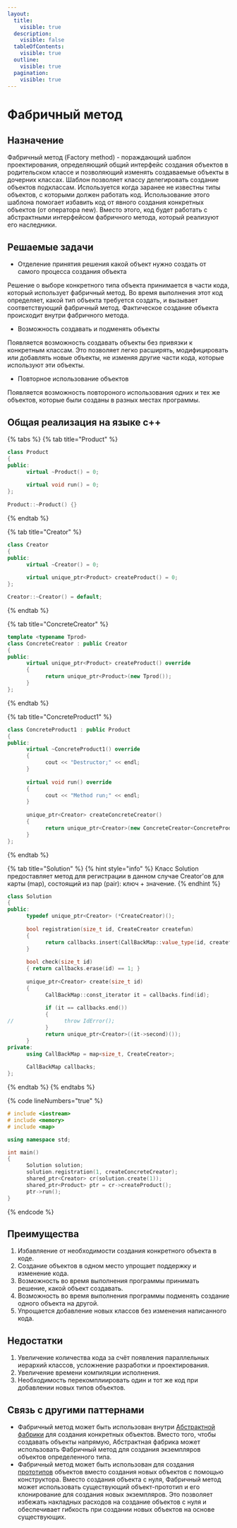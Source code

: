 ```yaml
---
layout:
  title:
    visible: true
  description:
    visible: false
  tableOfContents:
    visible: true
  outline:
    visible: true
  pagination:
    visible: true
---
```


# Фабричный метод

## Назначение

Фабричный метод (Factory method) - пораждающий шаблон проектирования, определяющий общий интерфейс создания объектов в родительском классе и позволяющий изменять создаваемые объекты в дочерних классах. Шаблон позволяет классу делегировать создание объектов подклассам. Используется когда заранее не известны типы объектов, с которыми должен работать код. Использование этого шаблона помогает избавить код от явного создания конкретных объектов (от оператора new). Вместо этого, код будет работать с абстрактными интерфейсом фабричного метода, который реализуют его наследники.

## Решаемые задачи

* Отделение принятия решения какой объект нужно создать от самого процесса создания объекта

Решение о выборе конкретного типа объекта принимается в части кода, который использует фабричный метод. Во время выполнения этот код определяет, какой тип объекта требуется создать, и вызывает соответствующий фабричный метод. Фактическое создание объекта происходит внутри фабричного метода.

* Возможность создавать и подменять объекты

Появляется возможность создавать объекты без привязки к конкретным классам. Это позволяет легко расширять, модифицировать или добавлять новые объекты, не изменяя другие части кода, которые используют эти объекты.

* Повторное использование объектов

Появляется возможность повтороного использования одних и тех же объектов, которые были созданы в разных местах программы.

## Общая реализация на языке с++

{% tabs %}
{% tab title="Product" %}
```cpp
class Product
{
public:
      virtual ~Product() = 0;
      
      virtual void run() = 0;
};
 
Product::~Product() {}
```
{% endtab %}

{% tab title="Creator" %}
```cpp
class Creator
{
public:
      virtual ~Creator() = 0;
      
      virtual unique_ptr<Product> createProduct() = 0;
};

Creator::~Creator() = default;
```
{% endtab %}

{% tab title="ConcreteCreator" %}
```cpp
template <typename Tprod>
class ConcreteCreator : public Creator
{
public:
      virtual unique_ptr<Product> createProduct() override
      {
            return unique_ptr<Product>(new Tprod());
      }
};  
```
{% endtab %}

{% tab title="ConcreteProduct1" %}
```cpp
class ConcreteProduct1 : public Product
{
public:
      virtual ~ConcreteProduct1() override 
      {
            cout << "Destructor;" << endl; 
      }
      
      virtual void run() override 
      { 
            cout << "Method run;" << endl;
      }
      
      unique_ptr<Creator> createConcreteCreator()
      {
            return unique_ptr<Creator>(new ConcreteCreator<ConcreteProduct1>());
      }
};
```
{% endtab %}

{% tab title="Solution" %}
{% hint style="info" %}
Класс Solution предоставляет метод для регистрации в данном случае Creator'ов для карты (map), состоящий из пар (pair): ключ + значение.
{% endhint %}

```cpp
class Solution
{
public:
      typedef unique_ptr<Creator> (*CreateCreator)();
 
      bool registration(size_t id, CreateCreator createfun)
      {
            return callbacks.insert(CallBackMap::value_type(id, createfun)).second;
      }
      
      bool check(size_t id) 
      { return callbacks.erase(id) == 1; }
 
      unique_ptr<Creator> create(size_t id)
      {
            CallBackMap::const_iterator it = callbacks.find(id);
 
            if (it == callbacks.end())
            {
//                throw IdError();
            }
            return unique_ptr<Creator>((it->second)());
      }
private:
      using CallBackMap = map<size_t, CreateCreator>;
      
      CallBackMap callbacks;
};
```
{% endtab %}
{% endtabs %}

{% code lineNumbers="true" %}
```cpp
# include <iostream> 
# include <memory> 
# include <map> 

using namespace std; 

int main()
{
      Solution solution;
      solution.registration(1, createConcreteCreator);
      shared_ptr<Creator> cr(solution.create(1));
      shared_ptr<Product> ptr = cr->createProduct();
      ptr->run();
}
```
{% endcode %}

## Преимущества

1. Избавляение от необходимости создания конкретного объекта в коде.
2. Создание объектов в одном место упрощает поддержку и изменение кода.
3. Возможность во время выполнения программы принимать решение, какой объект создавать.
4. Возможность во время выполнения программы подменять создание одного объекта на другой.
5. Упрощается добавление новых классов без изменения написанного кода.

## Недостатки

1. Увеличение количества кода за счёт появления параллельных иерархий классов, усложнение разработки и проектирования.
2. Увеличение времени компиляции исполнения.
3. Необходимость перекомплиировать один и тот же код при добавлении новых типов объектов.

## Связь с другими паттернами

* Фабричный метод может быть использован внутри [Абстрактной фабрики](abstract-factory.md) для создания конкретных объектов. Вместо того, чтобы создавать объекты напрямую, Абстрактная фабрика может использовать Фабричный метод для создания экземпляров объектов определенного типа.
* Фабричный метод может быть использован для создания [прототипов](prototype.md) объектов вместо создания новых объектов с помощью конструктора. Вместо создания объекта с нуля, Фабричный метод может использовать существующий объект-прототип и его клонирование для создания новых экземпляров. Это позволяет избежать накладных расходов на создание объектов с нуля и обеспечивает гибкость при создании новых объектов на основе существующих.
